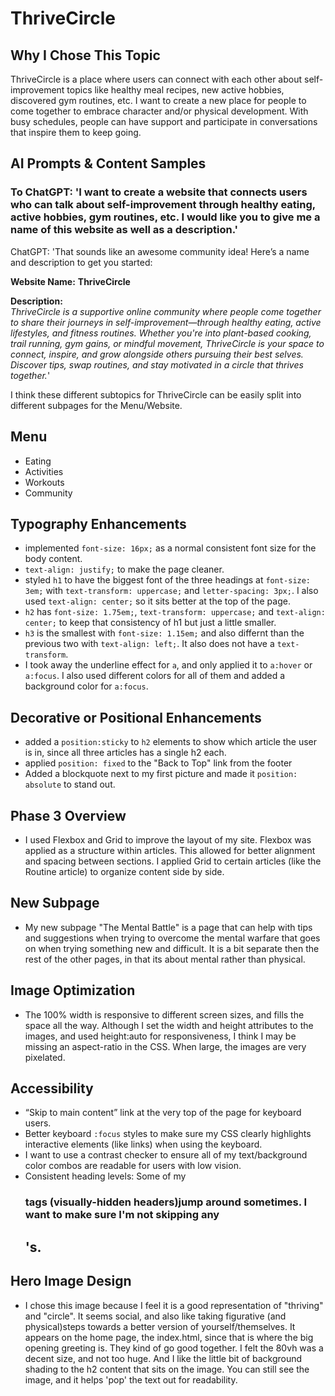 # ThriveCircle

## Why I Chose This Topic
ThriveCircle is a place where users can connect with each other about self-improvement topics like healthy meal recipes, new active hobbies, discovered gym routines, etc. I want to create a new place for people to come together to embrace character and/or physical development. With busy schedules, people can have support and participate in conversations that inspire them to keep going. 

## AI Prompts & Content Samples

### To ChatGPT: 'I want to create a website that connects users who can talk about self-improvement through healthy eating, active hobbies, gym routines, etc. I would like you to give me a name of this website as well as a description.'

ChatGPT: 'That sounds like an awesome community idea! Here’s a name and description to get you started:

**Website Name:** **ThriveCircle**

**Description:**  
*ThriveCircle is a supportive online community where people come together to share their journeys in self-improvement—through healthy eating, active lifestyles, and fitness routines. Whether you're into plant-based cooking, trail running, gym gains, or mindful movement, ThriveCircle is your space to connect, inspire, and grow alongside others pursuing their best selves. Discover tips, swap routines, and stay motivated in a circle that thrives together.*'

I think these different subtopics for ThriveCircle can be easily split into different subpages for the Menu/Website. 

## Menu
* Eating
* Activities
* Workouts
* Community

## Typography Enhancements
- implemented `font-size: 16px;` as a normal consistent font size for the body content.
- `text-align: justify;` to make the page cleaner.
- styled `h1` to have the biggest font of the three headings at `font-size: 3em;` with `text-transform: uppercase;` and `letter-spacing: 3px;`. I also used `text-align: center;` so it sits better at the top of the page.
- `h2` has `font-size: 1.75em;`, `text-transform: uppercase;` and `text-align: center;` to keep that consistency of h1 but just a little smaller.
- `h3` is the smallest with `font-size: 1.15em;` and also differnt than the previous two with `text-align: left;`. It also does not have a `text-transform`.
- I took away the underline effect for `a`, and only applied it to `a:hover` or `a:focus`. I also used different colors for all of them and added a background color for `a:focus`. 

## Decorative or Positional Enhancements
* added a `position:sticky` to `h2` elements to show which article the user is in, since all three articles has a single h2 each. 
* applied `position: fixed` to the "Back to Top" link from the footer
* Added a blockquote next to my first picture and made it `position: absolute` to stand out.

## Phase 3 Overview
* I used Flexbox and Grid to improve the layout of my site. Flexbox was applied as a structure within articles. This allowed for better alignment and spacing between sections. I applied Grid to certain articles (like the Routine article) to organize content side by side.

## New Subpage
* My new subpage "The Mental Battle" is a page that can help with tips and suggestions when trying to overcome the mental warfare that goes on when trying something new and difficult. It is a bit separate then the rest of the other pages, in that its about mental rather than physical. 

## Image Optimization
* The 100% width is responsive to different screen sizes, and fills the space all the way. Although I set the width and height attributes to the images, and used height:auto for responsiveness, I think I may be missing an aspect-ratio in the CSS. When large, the images are very pixelated. 

## Accessibility
* “Skip to main content” link at the very top of the page for keyboard users.
* Better keyboard `:focus` styles to make sure my CSS clearly highlights interactive elements (like links) when using the keyboard.
* I want to use a contrast checker to ensure all of my text/background color combos are readable for users with low vision.
* Consistent heading levels: Some of my <h3> tags (visually-hidden headers)jump around sometimes. I want to make sure I'm not skipping any <h2>'s.

## Hero Image Design
* I chose this image because I feel it is a good representation of "thriving" and "circle". It seems social, and also like taking figurative (and physical)steps towards a better version of yourself/themselves. It appears on the home page, the index.html, since that is where the big opening greeting is. They kind of go good together. I felt the 80vh was a decent size, and not too huge. And I like the little bit of background shading to the h2 content that sits on the image. You can still see the image, and it helps 'pop' the text out for readability. 